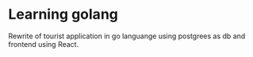 # Learning golang

Rewrite of tourist application in go languange using postgrees as db and frontend using React.
